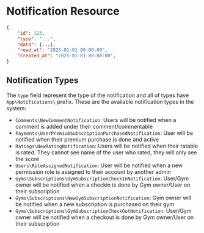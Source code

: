 # Notification Resource


```json
{
    "id": 123,
    "type": "...",
    "data": {...},
    "read_at": "2025-01-01 00:00:00",
    "created_at": "2025-01-01 00:00:00",
}
```

## Notification Types

The `type` field represent the type of the notification and all of types have `App\Notifications\` prefix.
These are the available notification types in the system:

- `Comments\NewCommentNotification`: Users will be notified when a comment is added under their comment/commentable
- `Payments\UserPremiumSubscriptionPurchasedNotification`: User will be notified when their premium purchase is done and active
- `Ratings\NewRatingNotification`: Users will be notified when their ratable is rated. They cannot see name of the user who rated, they will only see the score
- `Users\RoleAssignedNotification`: User will be notified when a new permission role is assigned to their account by another admin
- `Gyms\Subscriptions\GymSubscriptionCheckInNotification`: User/Gym owner will be notified when a checkin is done by Gym owner/User on their subscription
- `Gyms\Subscriptions\NewGymSubscriptionNotification`: Gym owner will be notified when a new subscription is purchased on their gym
- `Gyms\Subscriptions\GymSubscriptionCheckOutNotification`: User/Gym owner will be notified when a checkout is done by Gym owner/User on their subscription
